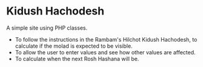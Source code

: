 # Kidush Hachodesh
A simple site using PHP classes.
* To follow the instructions in the Rambam's Hilchot Kidush Hachodesh, to calculate if the molad is expected to be visible.
* To allow the user to enter values and see how other values are affected.
* To calculate when the next Rosh Hashana will be. 